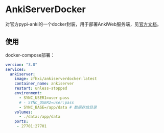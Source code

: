 # AnkiServerDocker
对官方pypi-anki的一个docker封装，用于部署AnkiWeb服务端，见[官方文档](https://docs.ankiweb.net/sync-server.html)。
## 使用

docker-compose部署：
    
```yaml
version: "3.8"
services:
  ankiserver:
    image: zfhxi/ankiserverdocker:latest
    container_name: ankiserver
    restart: unless-stopped
    environment:
      - SYNC_USER1=user:pass
      # - SYNC_USER2=user:pass
      - SYNC_BASE=/app/data # 数据存放目录
    volumes:
      - ./data:/app/data
    ports:
     - 27701:27701
```
